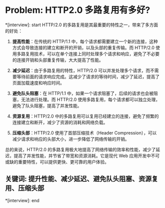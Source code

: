 # Problem: HTTP2.0 多路复用有多好?

*[interview]: start
HTTP/2.0 的多路复用是其最重要的特性之一，带来了多方面的好处：

1. **提高性能**：在传统的 HTTP/1.1 中，每个请求都需要建立一个新的连接，这种方式会导致连接的建立和断开的开销，以及头部的重复传输。而 HTTP/2.0 使用多路复用技术，可以在单个连接上同时处理多个请求和响应，避免了不必要的连接开销和头部重复传输，大大提高了性能。

2. **减少延迟**：由于多路复用的特性，HTTP/2.0 可以并发处理多个请求，而不需要等待前面的请求响应完成。这减少了请求的等待时间，减少了延迟，提高了页面加载速度和响应时间。

3. **避免队头阻塞**：在 HTTP/1.1 中，如果一个请求阻塞了，后续的请求也会被阻塞，无法进行处理。而 HTTP/2.0 使用多路复用，每个请求都可以独立处理，避免了队头阻塞，提高了并发性能。

4. **资源复用**：HTTP/2.0 中的多路复用可以复用已经建立的连接，避免了频繁的连接建立和断开，减少了资源的消耗和网络负载。

5. **压缩头部**：HTTP/2.0 使用了首部压缩技术（Header Compression），可以减少请求和响应的头部大小，进一步降低了网络传输的开销。

总的来说，HTTP/2.0 的多路复用极大地提高了网络传输的效率和性能，减少了延迟，提高了并发性能，并节省了带宽和资源消耗。它是现代 Web 应用开发中不可或缺的重要特性，可以提供更快、更可靠的用户体验。

## 关键词: 提升性能、减少延迟、避免队头阻塞、资源复用、压缩头部
*[interview]: end
